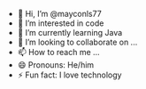 - 👋 Hi, I’m @mayconls77
- 👀 I’m interested in code
- 🌱 I’m currently learning Java
- 💞️ I’m looking to collaborate on ...
- 📫 How to reach me ...
- 😄 Pronouns: He/him
- ⚡ Fun fact: I love technology

<!---
Ztecn/Ztecn is a ✨ special ✨ repository because its `README.md` (this file) appears on your GitHub profile.
You can click the Preview link to take a look at your changes.
--->
